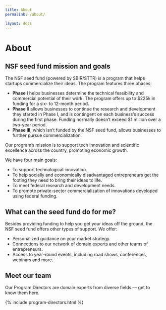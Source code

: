 ```yaml
---
title: About
permalink: /about/

layout: docs
---
```


# About

## NSF seed fund mission and goals
The NSF seed fund (powered by SBIR/STTR) is a program that helps startups commercialize their ideas. The program features three phases:

- **Phase** I helps businesses determine the technical feasibility and commercial potential of their work. The program offers up to $225k in funding for a six- to 12-month period.
- **Phase** II allows businesses to continue the research and development they started in Phase I, and is contingent on each business’s success during the first phase. Funding normally doesn’t exceed $1 million over a two-year period.
- **Phase III**, which isn’t funded by the NSF seed fund, allows businesses to further pursue commercialization.

Our program’s mission is to support tech innovation and scientific excellence across the country, promoting economic growth.

We have four main goals:
- To support technological innovation.
- To help socially and economically disadvantaged entrepreneurs get the footing they need to bring their ideas to life.
- To meet federal research and development needs.
- To promote private-sector commercialization of innovations developed using federal funding.

## What can the seed fund do for me?
Besides providing funding to help you get your ideas off the ground, the NSF seed fund offers other types of support. We offer:

- Personalized guidance on your market strategy.
- Connections to our network of domain experts and other teams of entrepreneurs.
- Access to year-round events, including road shows, conferences, webinars and more.

## Meet our team
Our Program Directors are domain experts from diverse fields — get to know them here.

  {% include program-directors.html %}
